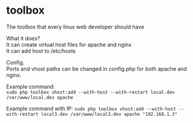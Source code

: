 # toolbox  
The toolbox that every linux web developer should have  

What it does?  
It can create virtual host files for apache and nginx  
It can add host to /etc/hosts  

Config.  
Ports and vhost paths can be changed in config.php for both apache and nginx.

Example command:  
`sudo php toolbox vhost:add --with-host --with-restart local.dev /var/www/local.dev apache`

Example command with IP:
`sudo php toolbox vhost:add --with-host --with-restart local3.dev /var/www/local3.dev apache "192.168.1.3"`